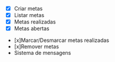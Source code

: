 - [x] Criar metas
- [x] Listar metas
- [X] Metas realizadas
- [X] Metas abertas
- [x]Marcar/Desmarcar metas realizadas
- [x]Remover metas
- Sistema de mensagens
